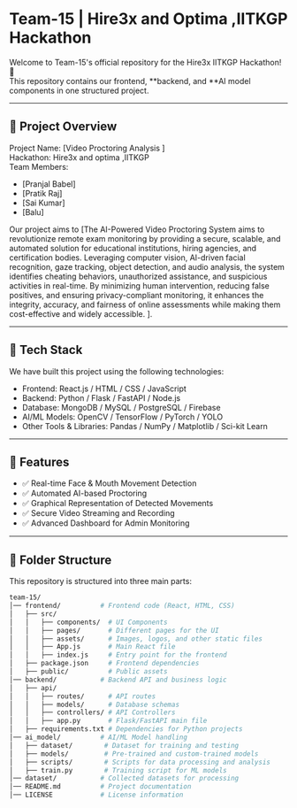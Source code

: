 # Team-15 | Hire3x and Optima ,IITKGP Hackathon

Welcome to Team-15's official repository for the Hire3x IITKGP Hackathon! 🚀  
This repository contains our frontend, **backend, and **AI model components in one structured project.

---

## 📌 Project Overview
Project Name: [Video Proctoring Analysis ]  
Hackathon: Hire3x and optima ,IITKGP  
Team Members:  
- [Pranjal Babel]  
- [Pratik Raj]  
- [Sai Kumar]  
- [Balu]  

Our project aims to [The AI-Powered Video Proctoring System aims to revolutionize remote exam monitoring by providing a secure, scalable, and automated solution for educational institutions, hiring agencies, and certification bodies. Leveraging computer vision, AI-driven facial recognition, gaze tracking, object detection, and audio analysis, the system identifies cheating behaviors, unauthorized assistance, and suspicious activities in real-time. By minimizing human intervention, reducing false positives, and ensuring privacy-compliant monitoring, it enhances the integrity, accuracy, and fairness of online assessments while making them cost-effective and widely accessible. ].

---

## 🔧 Tech Stack
We have built this project using the following technologies:

- Frontend: React.js / HTML / CSS / JavaScript
- Backend: Python / Flask / FastAPI / Node.js
- Database: MongoDB / MySQL / PostgreSQL / Firebase
- AI/ML Models: OpenCV / TensorFlow / PyTorch / YOLO
- Other Tools & Libraries: Pandas / NumPy / Matplotlib / Sci-kit Learn

---

## 🚀 Features
- ✅ Real-time Face & Mouth Movement Detection
- ✅ Automated AI-based Proctoring
- ✅ Graphical Representation of Detected Movements
- ✅ Secure Video Streaming and Recording
- ✅ Advanced Dashboard for Admin Monitoring

---

## 📂 Folder Structure

This repository is structured into three main parts:

```bash
team-15/
│── frontend/          # Frontend code (React, HTML, CSS)
│   ├── src/
│   │   ├── components/  # UI Components
│   │   ├── pages/       # Different pages for the UI
│   │   ├── assets/      # Images, logos, and other static files
│   │   ├── App.js       # Main React file
│   │   ├── index.js     # Entry point for the frontend
│   ├── package.json     # Frontend dependencies
│   ├── public/          # Public assets
│── backend/           # Backend API and business logic
│   ├── api/
│   │   ├── routes/      # API routes
│   │   ├── models/      # Database schemas
│   │   ├── controllers/ # API Controllers
│   │   ├── app.py       # Flask/FastAPI main file
│   ├── requirements.txt # Dependencies for Python projects
│── ai_model/          # AI/ML Model handling
│   ├── dataset/        # Dataset for training and testing
│   ├── models/         # Pre-trained and custom-trained models
│   ├── scripts/        # Scripts for data processing and analysis
│   ├── train.py        # Training script for ML models
│── dataset/           # Collected datasets for processing
│── README.md          # Project documentation
│── LICENSE            # License information

